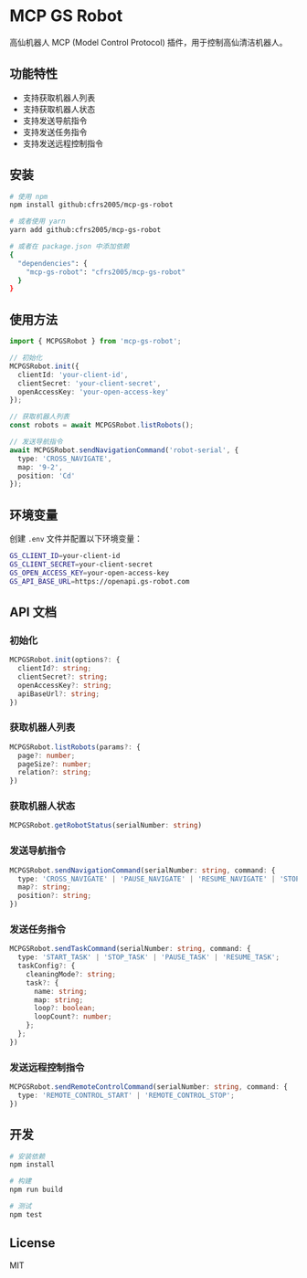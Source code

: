 # MCP GS Robot

高仙机器人 MCP (Model Control Protocol) 插件，用于控制高仙清洁机器人。

## 功能特性

- 支持获取机器人列表
- 支持获取机器人状态
- 支持发送导航指令
- 支持发送任务指令
- 支持发送远程控制指令

## 安装

```bash
# 使用 npm
npm install github:cfrs2005/mcp-gs-robot

# 或者使用 yarn
yarn add github:cfrs2005/mcp-gs-robot

# 或者在 package.json 中添加依赖
{
  "dependencies": {
    "mcp-gs-robot": "cfrs2005/mcp-gs-robot"
  }
}
```

## 使用方法

```typescript
import { MCPGSRobot } from 'mcp-gs-robot';

// 初始化
MCPGSRobot.init({
  clientId: 'your-client-id',
  clientSecret: 'your-client-secret',
  openAccessKey: 'your-open-access-key'
});

// 获取机器人列表
const robots = await MCPGSRobot.listRobots();

// 发送导航指令
await MCPGSRobot.sendNavigationCommand('robot-serial', {
  type: 'CROSS_NAVIGATE',
  map: '9-2',
  position: 'Cd'
});
```

## 环境变量

创建 `.env` 文件并配置以下环境变量：

```bash
GS_CLIENT_ID=your-client-id
GS_CLIENT_SECRET=your-client-secret
GS_OPEN_ACCESS_KEY=your-open-access-key
GS_API_BASE_URL=https://openapi.gs-robot.com
```

## API 文档

### 初始化

```typescript
MCPGSRobot.init(options?: {
  clientId?: string;
  clientSecret?: string;
  openAccessKey?: string;
  apiBaseUrl?: string;
})
```

### 获取机器人列表

```typescript
MCPGSRobot.listRobots(params?: {
  page?: number;
  pageSize?: number;
  relation?: string;
})
```

### 获取机器人状态

```typescript
MCPGSRobot.getRobotStatus(serialNumber: string)
```

### 发送导航指令

```typescript
MCPGSRobot.sendNavigationCommand(serialNumber: string, command: {
  type: 'CROSS_NAVIGATE' | 'PAUSE_NAVIGATE' | 'RESUME_NAVIGATE' | 'STOP_NAVIGATE';
  map?: string;
  position?: string;
})
```

### 发送任务指令

```typescript
MCPGSRobot.sendTaskCommand(serialNumber: string, command: {
  type: 'START_TASK' | 'STOP_TASK' | 'PAUSE_TASK' | 'RESUME_TASK';
  taskConfig?: {
    cleaningMode?: string;
    task?: {
      name: string;
      map: string;
      loop?: boolean;
      loopCount?: number;
    };
  };
})
```

### 发送远程控制指令

```typescript
MCPGSRobot.sendRemoteControlCommand(serialNumber: string, command: {
  type: 'REMOTE_CONTROL_START' | 'REMOTE_CONTROL_STOP';
})
```

## 开发

```bash
# 安装依赖
npm install

# 构建
npm run build

# 测试
npm test
```

## License

MIT 